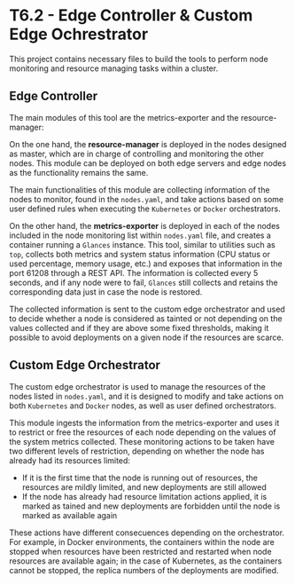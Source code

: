 # T6.2 - Edge Controller & Custom Edge Ochrestrator
<!-- TODO Adecuar a docu fractal -->
This project contains necessary files to build the tools to perform node monitoring and resource managing tasks within a cluster. 

## Edge Controller

The main modules of this tool are the metrics-exporter and the resource-manager:

On the one hand, the **resource-manager** is deployed in the nodes designed as master, which are in charge of controlling and monitoring the other nodes. This module can be deployed on both edge servers and edge nodes as the functionality remains the same.

The main functionalities of this module are collecting information of the nodes to monitor, found in the `nodes.yaml`, and take actions based on some user defined rules when executing the `Kubernetes` or `Docker` orchestrators.

On the other hand, the **metrics-exporter** is deployed in each of the nodes included in the node monitoring list within `nodes.yaml` file, and creates a container running a `Glances` instance. This tool, similar to utilities such as `top`, collects both metrics and system status information (CPU status or used percentage, memory usage, etc.) and exposes that information in the port 61208 through a REST API. The information is collected every 5 seconds, and if any node were to fail, `Glances` still collects and retains the corresponding data just in case the node is restored. 

The collected information is sent to the custom edge orchestrator and used to decide whether a node is considered as tainted or not depending on the values collected and if they are above some fixed thresholds, making it possible to avoid deployments on a given node if the resources are scarce.

## Custom Edge Orchestrator

The custom edge orchestrator is used to manage the resources of the nodes listed in `nodes.yaml`, and it is designed to modify and take actions on both `Kubernetes` and `Docker` nodes, as well as user defined orchestrators. 

This module ingests the information from the metrics-exporter and uses it to restrict or free the resources of each node depending on the values of the system metrics collected. These monitoring actions to be taken have two different levels of restriction, depending on whether the node has already had its resources limited:

* If it is the first time that the node is running out of resources, the resources are mildly limited, and new deployments are still allowed
* If the node has already had resource limitation actions applied, it is marked as tained and new deployments are forbidden until the node is marked as available again

These actions have different consecuences depending on the orchestrator. For example, in Docker environments, the containers within the node are stopped when resources have been restricted and restarted when node resources are available again; in the case of Kubernetes, as the containers cannot be stopped, the replica numbers of the deployments are modified.